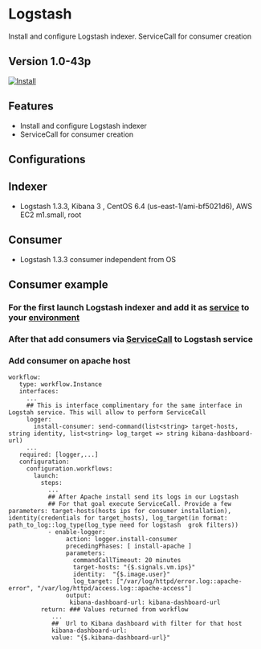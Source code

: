 Logstash
===============
Install and configure Logstash indexer. ServiceCall for consumer creation

Version 1.0-43p
---------------

[![Install](https://raw.github.com/qubell-bazaar/component-skeleton/master/img/install.png)](https://express.tonomi.com/applications/upload?metadataUrl=https://raw.github.com/qubell-bazaar/component-logstash/1.0-43p/meta.yml)


Features
--------
  - Install and configure Logstash indexer
  - ServiceCall for consumer creation

Configurations
--------------
  Indexer
  -------
  - Logstash 1.3.3, Kibana 3 , CentOS 6.4 (us-east-1/ami-bf5021d6), AWS EC2 m1.small, root
  
  Consumer
  --------
  - Logstash 1.3.3 consumer independent from OS

Consumer example
---------------

### For the first launch Logstash indexer and add it as [service](http://docs.tonomi.com/actions/services/contents.html) to your [environment](http://docs.tonomi.com/concepts/environments.html) 
### After that add consumers via [ServiceCall](http://docs.tonomi.com/actions/services/serviceCall.html) to Logstash service
### Add consumer on apache host

    workflow:
       type: workflow.Instance
       interfaces:
         ...
         ## This is interface complimentary for the same interface in Logstah service. This will allow to perform ServiceCall
         logger:
           install-consumer: send-command(list<string> target-hosts, string identity, list<string> log_target => string kibana-dashboard-url)
         ...
       required: [logger,...]
       configuration:
         configuration.workflows:
           launch: 
             steps:
               ...
               ## After Apache install send its logs in our Logstash
               ## For that goal execute ServiceCall. Provide a few parameters: target-hosts(hosts ips for consumer installation), identity(credentials for target_hosts), log_target(in format: path_to_log::log_type(log_type need for logstash  grok filters))
               - enable-logger:
                    action: logger.install-consumer
                    precedingPhases: [ install-apache ]
                    parameters:
                      commandCallTimeout: 20 minutes
                      target-hosts: "{$.signals.vm.ips}"
                      identity:  "{$.image.user}"
                      log_target: ["/var/log/httpd/error.log::apache-error", "/var/log/httpd/access.log::apache-access"]
                    output:
                     kibana-dashboard-url: kibana-dashboard-url
             return: ### Values returned from workflow
                ...
                ##  Url to Kibana dashboard with filter for that host
                kibana-dashboard-url:
                value: "{$.kibana-dashboard-url}"
